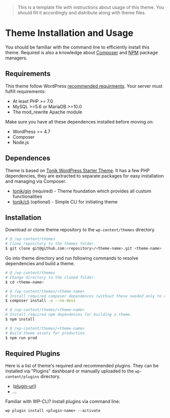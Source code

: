 > This is a template file with instructions about usage of this theme. You should fill it accordingly and distribute along with theme files.

# Theme Installation and Usage

You should be familiar with the command line to efficiently install this theme. Required is also a knowledge about [Composer](https://getcomposer.org) and [NPM](https://www.npmjs.com/) package managers.

## Requirements

This theme follow WordPress [recommended requirments](https://wordpress.org/about/requirements). Your server must fulfill requirements:

- At least PHP >= 7.0
- MySQL >=5.6 or MariaDB >=10.0
- The mod_rewrite Apache module

Make sure you have all these dependences installed before moving on:

- WordPress >= 4.7
- Composer
- Node.js

## Dependences

Theme is based on [Tonik WordPress Starter Theme](https://github.com/tonik/theme). It has a few PHP dependencies, they are extracted to separate packages for easy installation and managing via Composer.

- [tonik/gin](https://github.com/tonik/gin) (required) - Theme foundation which provides all custom functionalities
- [tonik/cli](https://github.com/tonik/cli) (optional) - Simple CLI for initiating theme

## Installation

Download or clone theme repository to the `wp-content/themes` directory.

```bash
# @ /wp-content/themes
# Clone repository to the themes folder.
$ git clone git@github.com:<repository>/<theme-name>.git <theme-name>
```

Go into theme directory and run following commands to resolve dependencies and build a theme.

```bash
# @ /wp-content/themes
# Change directory to the cloned folder.
$ cd <theme-name>

# @ /wp-content/themes/<theme-name>
# Install required composer dependences (without these needed only to development).
$ composer install -o --no-devs

# @ /wp-content/themes/<theme-name>
# Install required npm dependences for building a theme.
$ npm install

# @ /wp-content/themes/<theme-name>
# Build theme assets for production.
$ npm run prod
```

## Required Plugins

Here is a list of theme's required and recommended plugins. They can be installed via "Plugins" dashboard or manually uploaded to the `wp-content/plugins` directory.

- <plugin-name> ([plugin-url](#plugin-url))
- ...

Familiar with WP-CLI? Install plugins via command line:

```
wp plugin install <plugin-name> --activate
```
